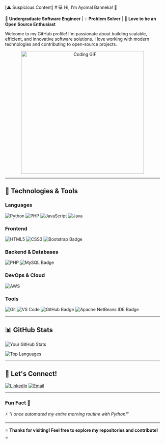 [⚠️ Suspicious Content] # 💻 Hi, I'm Ayomal Banneka! 👋

🚀 **Undergraduate Software Engineer** | 💡 **Problem Solver** | 🌟 **Love to be an Open Source Enthusiast**

Welcome to my GitHub profile! I'm passionate about building scalable, efficient, and innovative software solutions. I love working with modern technologies and contributing to open-source projects.

<p align="center">
  <img src="https://media.giphy.com/media/qgQUggAC3Pfv687qPC/giphy.gif" width="400" alt="Coding GIF">
</p>

---

## 🔧 **Technologies & Tools**

### **Languages**
![Python](https://img.shields.io/badge/Python-3776AB?style=for-the-badge&logo=python&logoColor=white)
![PHP](https://img.shields.io/badge/PHP-777BB4?logo=php&logoColor=fff&style=for-the-badge)
![JavaScript](https://img.shields.io/badge/JavaScript-F7DF1E?style=for-the-badge&logo=javascript&logoColor=black)
![Java](https://img.shields.io/badge/Java-ED8B00?style=for-the-badge&logo=openjdk&logoColor=white)

### **Frontend**
![HTML5](https://img.shields.io/badge/HTML5-E34F26?style=for-the-badge&logo=html5&logoColor=white)
![CSS3](https://img.shields.io/badge/CSS3-1572B6?style=for-the-badge&logo=css3&logoColor=white)
![Bootstrap Badge](https://img.shields.io/badge/Bootstrap-7952B3?logo=bootstrap&logoColor=fff&style=for-the-badge)

### **Backend & Databases**
![PHP](https://img.shields.io/badge/PHP-777BB4?logo=php&logoColor=fff&style=for-the-badge)
![MySQL Badge](https://img.shields.io/badge/MySQL-4479A1?logo=mysql&logoColor=fff&style=for-the-badge)

### **DevOps & Cloud**
![AWS](https://img.shields.io/badge/AWS-232F3E?style=for-the-badge&logo=amazon-aws&logoColor=white)

### **Tools**
![Git](https://img.shields.io/badge/Git-F05032?style=for-the-badge&logo=git&logoColor=white)
![VS Code](https://img.shields.io/badge/VS_Code-007ACC?style=for-the-badge&logo=visual-studio-code&logoColor=white)
![GitHub Badge](https://img.shields.io/badge/GitHub-181717?logo=github&logoColor=fff&style=for-the-badge)
![Apache NetBeans IDE Badge](https://img.shields.io/badge/Apache%20NetBeans%20IDE-1B6AC6?logo=apachenetbeanside&logoColor=fff&style=for-the-badge)

---

<!-- ## 🚀 **Featured Projects**

### **1. [Project Name]**
📌 *Short description of the project.*  
🔗 [GitHub Repo](https://github.com/yourusername/project) | 🌐 [Live Demo](https://yourprojectdemo.com)  

![Project GIF](https://media.giphy.com/media/v1.Y2lkPTc5MGI3NjExc2J3c2J0d3d0Z3F0aXJtZ3R5d2N4eDZ5bGJ3bWZxZ3J5eGJ5eGZ6ZyZlcD12MV9pbnRlcm5hbF9naWZfYnlfaWQmY3Q9Zw/your-gif-link.gif)

---

### **2. [Project Name]**
📌 *Short description of the project.*  
🔗 [GitHub Repo](https://github.com/yourusername/project2) | 🌐 [Live Demo](https://yourprojectdemo2.com)  

![Project GIF](https://media.giphy.com/media/v1.Y2lkPTc5MGI3NjExc2J3c2J0d3d0Z3F0aXJtZ3R5d2N4eDZ5bGJ3bWZxZ3J5eGJ5eGZ6ZyZlcD12MV9pbnRlcm5hbF9naWZfYnlfaWQmY3Q9Zw/your-gif-link-2.gif)

--- -->

## 📊 **GitHub Stats**

![Your GitHub Stats](https://github-readme-stats.vercel.app/api?username=ayomalbanneka&show_icons=true&theme=radical)

![Top Languages](https://github-readme-stats.vercel.app/api/top-langs/?username=ayomalbanneka&layout=compact&theme=radical)

---

## 🤝 **Let's Connect!**

[![LinkedIn](https://img.shields.io/badge/LinkedIn-0077B5?style=for-the-badge&logo=linkedin&logoColor=white)](https://www.linkedin.com/in/ayomalbanneka)
[![Email](https://img.shields.io/badge/Email-D14836?style=for-the-badge&logo=gmail&logoColor=white)](mailto:ayomalkaushalya@gmail.com)

---

### **Fun Fact** 🎉  
⚡ *"I once automated my entire morning routine with Python!"*  

---

⭐ **Thanks for visiting! Feel free to explore my repositories and contribute!** ⭐  
